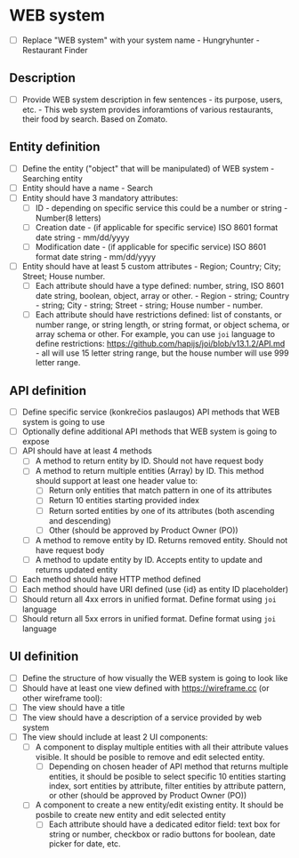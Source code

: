 # WEB system
- [ ] Replace "WEB system" with your system name - Hungryhunter - Restaurant Finder

## Description
- [ ] Provide WEB system description in few sentences - its purpose, users, etc. - This web system provides inforamtions of various restaurants, their food by search. Based on Zomato.

## Entity definition
- [ ] Define the entity ("object" that will be manipulated) of WEB system - Searching entity
- [ ] Entity should have a name - Search
- [ ] Entity should have 3 mandatory attributes:
    - [ ] ID - depending on specific service this could be a number or string - Number(8 letters)
    - [ ] Creation date - (if applicable for specific service) ISO 8601 format date string - mm/dd/yyyy
    - [ ] Modification date - (if applicable for specific service) ISO 8601 format date string - mm/dd/yyyy
- [ ] Entity should have at least 5 custom attributes - Region; Country; City; Street; House number.
    - [ ] Each attribute should have a type defined: number, string, ISO 8601 date string, boolean, object, array or other. - Region - string; Country - string; City - string; Street - string; House number - number.
    - [ ] Each attribute should have restrictions defined: list of constants, or number range, or string length, or string format, or object schema, or array schema or other. For example, you can use `joi` language to define restrictions: https://github.com/hapijs/joi/blob/v13.1.2/API.md - all will use 15 letter string range, but the house number will use 999 letter range.

## API definition
- [ ] Define specific service (konkrečios paslaugos) API methods that WEB system is going to use
- [ ] Optionally define additional API methods that WEB system is going to expose
- [ ] API should have at least 4 methods
    - [ ] A method to return entity by ID. Should not have request body
    - [ ] A method to return multiple entities (Array) by ID. This method should support at least one header value to:
        - [ ] Return only entities that match pattern in one of its attributes
        - [ ] Return 10 entities starting provided index
        - [ ] Return sorted entities by one of its attributes (both ascending and descending)
        - [ ] Other (should be approved by Product Owner (PO))
    - [ ] A method to remove entity by ID. Returns removed entity. Should not have request body
    - [ ] A method to update entity by ID. Accepts entity to update and returns updated entity
- [ ] Each method should have HTTP method defined
- [ ] Each method should have URI defined (use {id} as entity ID placeholder)
- [ ] Should return all 4xx errors in unified format. Define format using `joi` language
- [ ] Should return all 5xx errors in unified format. Define format using `joi` language

## UI definition
- [ ] Define the structure of how visually the WEB system is going to look like
- [ ] Should have at least one view defined with https://wireframe.cc (or other wireframe tool):
- [ ] The view should have a title
- [ ] The view should have a description of a service provided by web system
- [ ] The view should include at least 2 UI components:
    - [ ] A component to display multiple entities with all their attribute values visible. It should be posible to remove and edit selected entity.
        - [ ] Depending on chosen header of API method that returns multiple entities, it should be posible to select specific 10 entities starting index, sort entities by attribute, filter entities by attribute pattern, or other (should be approved by Product Owner (PO))
    - [ ] A component to create a new entity/edit existing entity. It should be posbile to create new entity and edit selected entity
        - [ ] Each attribute should have a dedicated editor field: text box for string or number, checkbox or radio buttons for boolean, date picker for date, etc.
